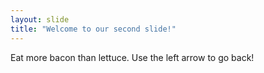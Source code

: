 ```yaml
---
layout: slide
title: "Welcome to our second slide!"
---
```

Eat more bacon than lettuce.
Use the left arrow to go back!
